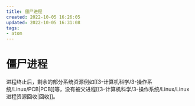 ```yaml
---
title: 僵尸进程
created: 2022-10-05 16:26:05
updated: 2022-10-05 16:31:08
tags: 
- atom
---
```


# 僵尸进程

进程终止后，剩余的部分系统资源例如[[3-计算机科学/3-操作系统/Linux/PCB|PCB]]等，没有被父进程[[3-计算机科学/3-操作系统/Linux/Linux进程资源回收|回收]]。
